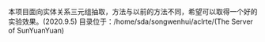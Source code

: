 本项目面向实体关系三元组抽取，方法与以前的方法不同，希望可以取得一个好的实验效果。(2020.9.5)
目录位于：/home/sda/songwenhui/aclrte/(The Server of SunYuanYuan)
